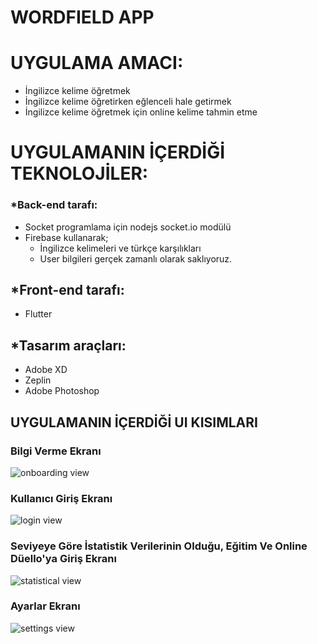 # WORDFIELD APP

# UYGULAMA AMACI:
- İngilizce kelime öğretmek
- İngilizce kelime öğretirken eğlenceli hale getirmek
- İngilizce kelime öğretmek için online kelime tahmin etme 

# UYGULAMANIN İÇERDİĞİ TEKNOLOJİLER:
### *Back-end tarafı:
- Socket programlama için nodejs socket.io modülü
- Firebase kullanarak; 
	- İngilizce kelimeleri ve türkçe karşılıkları
	- User bilgileri gerçek zamanlı olarak saklıyoruz.

## *Front-end tarafı:
- Flutter

## *Tasarım araçları:
- Adobe XD
- Zeplin
- Adobe Photoshop

## UYGULAMANIN İÇERDİĞİ UI KISIMLARI
### Bilgi Verme Ekranı
![onboarding view](https://github.com/salihcnkhy/VBT_Intership_Hackathon/blob/master/ui_overviews/onboarding_view.png)
### Kullanıcı Giriş Ekranı  
![login view](https://github.com/salihcnkhy/VBT_Intership_Hackathon/blob/master/ui_overviews/login_view.png)
### Seviyeye Göre İstatistik Verilerinin Olduğu, Eğitim Ve Online Düello'ya Giriş Ekranı
![statistical view](https://github.com/salihcnkhy/VBT_Intership_Hackathon/blob/master/ui_overviews/statistical_view.png)
### Ayarlar Ekranı
![settings view](https://github.com/salihcnkhy/VBT_Intership_Hackathon/blob/master/ui_overviews/settings_view.png)

